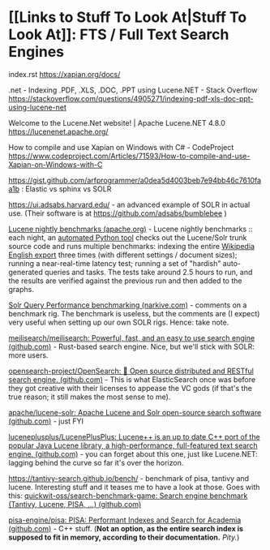 # [[Links to Stuff To Look At|Stuff To Look At]]: FTS / Full Text Search Engines

index.rst
https://xapian.org/docs/

.net - Indexing .PDF, .XLS, .DOC, .PPT using Lucene.NET - Stack Overflow
https://stackoverflow.com/questions/4905271/indexing-pdf-xls-doc-ppt-using-lucene-net

Welcome to the Lucene.Net website! | Apache Lucene.NET 4.8.0
https://lucenenet.apache.org/

How to compile and use Xapian on Windows with C# - CodeProject
https://www.codeproject.com/Articles/71593/How-to-compile-and-use-Xapian-on-Windows-with-C

https://gist.github.com/arfprogrammer/a0dea5d4003beb7e94bb46c7610faa1b : Elastic vs sphinx vs SOLR

https://ui.adsabs.harvard.edu/ - an advanced example of SOLR in actual use. (Their software is at https://github.com/adsabs/bumblebee )

[Lucene nightly benchmarks (apache.org)](https://home.apache.org/~mikemccand/lucenebench/) - Lucene nightly benchmarks :: each night, an [automated Python tool](https://code.google.com/a/apache-extras.org/p/luceneutil/source/browse/src/python/nightlyBench.py) checks out the Lucene/Solr trunk source code and runs multiple benchmarks: indexing the entire [Wikipedia English export](http://en.wikipedia.org/wiki/Wikipedia:Database_download) three times (with different settings / document sizes); running a near-real-time latency test; running a set of "hardish" auto-generated queries and tasks. The tests take around 2.5 hours to run, and the results are verified against the previous run and then added to the graphs.

[Solr Query Performance benchmarking (narkive.com)](https://solr-user.lucene.apache.narkive.com/m3lrkDfp/solr-query-performance-benchmarking) - comments on a benchmark rig. The benchmark is useless, but the comments are (I expect) very useful when setting up our own SOLR rigs. Hence: take note.

[meilisearch/meilisearch: Powerful, fast, and an easy to use search engine (github.com)](https://github.com/meilisearch/meilisearch) - Rust-based search engine. Nice, but we'll stick with SOLR: more users.

[opensearch-project/OpenSearch: 🔎 Open source distributed and RESTful search engine. (github.com)](https://github.com/opensearch-project/OpenSearch) - This is what ElasticSearch once was before they got creative with their licenses to appease the VC gods (if that's the true reason; it still makes the most sense to me).

[apache/lucene-solr: Apache Lucene and Solr open-source search software (github.com)](https://github.com/apache/lucene-solr) - just FYI

[luceneplusplus/LucenePlusPlus: Lucene++ is an up to date C++ port of the popular Java Lucene library, a high-performance, full-featured text search engine. (github.com)](https://github.com/luceneplusplus/LucenePlusPlus) - you can forget about this one, just like Lucene.NET: lagging behind the curve so far it's over the horizon.

https://tantivy-search.github.io/bench/ - benchmark of pisa, tantivy and lucene. Interesting stuff and it teases me to have a look at those. Goes with this: [quickwit-oss/search-benchmark-game: Search engine benchmark (Tantivy, Lucene, PISA, ...) (github.com)](https://github.com/quickwit-oss/search-benchmark-game)

[pisa-engine/pisa: PISA: Performant Indexes and Search for Academia (github.com)](https://github.com/pisa-engine/pisa) - C++ stuff. (**Not an option, as the entire search index is supposed to fit in memory, according to their documentation.** *Pity.*)








